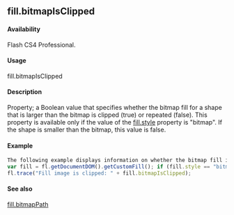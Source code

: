 ## fill.bitmapIsClipped

#### Availability

Flash CS4 Professional.

#### Usage

fill.bitmapIsClipped

#### Description

Property; a Boolean value that specifies whether the bitmap fill for a shape that is larger than the bitmap is clipped (true) or repeated (false). This property is available only if the value of the [fill.style](#!wielmic/developers-animatesdk-docs/test/Fill_object/fill9.md) property is "bitmap". If the shape is smaller than the bitmap, this value is false.

#### Example

```javascript
The following example displays information on whether the bitmap fill is clipped, if appropriate, in the Output panel:
var fill = fl.getDocumentDOM().getCustomFill(); if (fill.style == "bitmap")
fl.trace("Fill image is clipped: " + fill.bitmapIsClipped);

```
#### See also

[fill.bitmapPath](#!wielmic/developers-animatesdk-docs/test/Fill_object/fill1.md)

<span id="fill.bitmapPath" class="anchor"></span>
